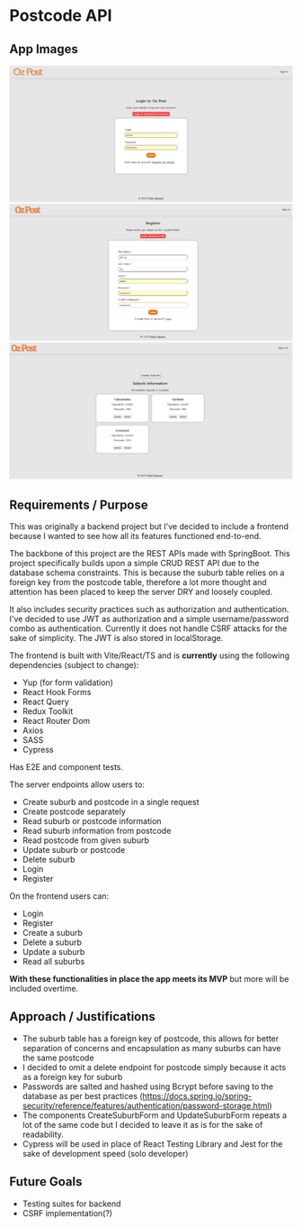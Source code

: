 # Postcode API

## App Images

![Login Page](displayimages/OzPost.png)
![Register Page](displayimages/OzPostRegister.png)
![Admin Page](displayimages/OzPostAdmin.png)

## Requirements / Purpose
This was originally a backend project but I've decided to include a frontend because I wanted to see how all its features functioned end-to-end.

The backbone of this project are the REST APIs made with SpringBoot. This project specifically builds upon a simple CRUD REST API due to the database schema constraints. This is because the suburb table relies on a foreign key from the postcode table, therefore a lot more thought and attention has been placed to keep the server DRY and loosely coupled. 

It also includes security practices such as authorization and authentication. I've decided to use JWT as authorization and a simple username/password combo as authentication. Currently it does not handle CSRF attacks for the sake of simplicity. The JWT is also stored in localStorage.

The frontend is built with Vite/React/TS and is **currently** using the following dependencies (subject to change):
- Yup (for form validation)
- React Hook Forms
- React Query
- Redux Toolkit
- React Router Dom
- Axios
- SASS
- Cypress

Has E2E and component tests.

The server endpoints allow users to:
  - Create suburb and postcode in a single request
  - Create postcode separately
  - Read suburb or postcode information
  - Read suburb information from postcode
  - Read postcode from given suburb
  - Update suburb or postcode
  - Delete suburb
  - Login
  - Register
  
On the frontend users can:
  - Login
  - Register
  - Create a suburb
  - Delete a suburb
  - Update a suburb
  - Read all suburbs
 
**With these functionalities in place the app meets its MVP** but more will be included overtime. 

## Approach / Justifications
- The suburb table has a foreign key of postcode, this allows for better separation of concerns and encapsulation as many suburbs can have the same postcode
- I decided to omit a delete endpoint for postcode simply because it acts as a foreign key for suburb
- Passwords are salted and hashed using Bcrypt before saving to the database as per best practices (https://docs.spring.io/spring-security/reference/features/authentication/password-storage.html)
- The components CreateSuburbForm and UpdateSuburbForm repeats a lot of the same code but I decided to leave it as is for the sake of readability.
- Cypress will be used in place of React Testing Library and Jest for the sake of development speed (solo developer)

## Future Goals
- Testing suites for backend
- CSRF implementation(?)
